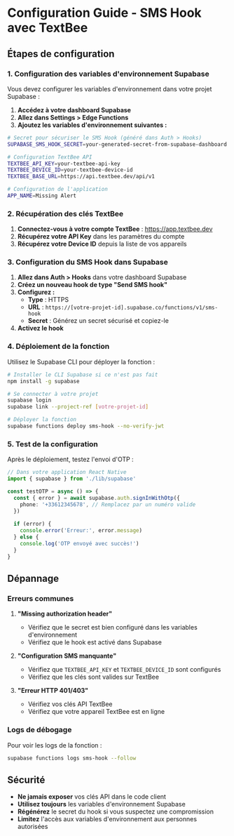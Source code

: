 # Configuration Guide - SMS Hook avec TextBee

## Étapes de configuration

### 1. Configuration des variables d'environnement Supabase

Vous devez configurer les variables d'environnement dans votre projet Supabase :

1. **Accédez à votre dashboard Supabase**
2. **Allez dans Settings > Edge Functions**
3. **Ajoutez les variables d'environnement suivantes :**

```bash
# Secret pour sécuriser le SMS Hook (généré dans Auth > Hooks)
SUPABASE_SMS_HOOK_SECRET=your-generated-secret-from-supabase-dashboard

# Configuration TextBee API
TEXTBEE_API_KEY=your-textbee-api-key
TEXTBEE_DEVICE_ID=your-textbee-device-id
TEXTBEE_BASE_URL=https://api.textbee.dev/api/v1

# Configuration de l'application
APP_NAME=Missing Alert
```

### 2. Récupération des clés TextBee

1. **Connectez-vous à votre compte TextBee** : https://app.textbee.dev
2. **Récupérez votre API Key** dans les paramètres du compte
3. **Récupérez votre Device ID** depuis la liste de vos appareils

### 3. Configuration du SMS Hook dans Supabase

1. **Allez dans Auth > Hooks** dans votre dashboard Supabase
2. **Créez un nouveau hook de type "Send SMS hook"**
3. **Configurez :**
   - **Type** : HTTPS
   - **URL** : `https://[votre-projet-id].supabase.co/functions/v1/sms-hook`
   - **Secret** : Générez un secret sécurisé et copiez-le
4. **Activez le hook**

### 4. Déploiement de la fonction

Utilisez le Supabase CLI pour déployer la fonction :

```bash
# Installer le CLI Supabase si ce n'est pas fait
npm install -g supabase

# Se connecter à votre projet
supabase login
supabase link --project-ref [votre-projet-id]

# Déployer la fonction
supabase functions deploy sms-hook --no-verify-jwt
```

### 5. Test de la configuration

Après le déploiement, testez l'envoi d'OTP :

```typescript
// Dans votre application React Native
import { supabase } from './lib/supabase'

const testOTP = async () => {
  const { error } = await supabase.auth.signInWithOtp({
    phone: '+33612345678', // Remplacez par un numéro valide
  })
  
  if (error) {
    console.error('Erreur:', error.message)
  } else {
    console.log('OTP envoyé avec succès!')
  }
}
```

## Dépannage

### Erreurs communes

1. **"Missing authorization header"**
   - Vérifiez que le secret est bien configuré dans les variables d'environnement
   - Vérifiez que le hook est activé dans Supabase

2. **"Configuration SMS manquante"**
   - Vérifiez que `TEXTBEE_API_KEY` et `TEXTBEE_DEVICE_ID` sont configurés
   - Vérifiez que les clés sont valides sur TextBee

3. **"Erreur HTTP 401/403"**
   - Vérifiez vos clés API TextBee
   - Vérifiez que votre appareil TextBee est en ligne

### Logs de débogage

Pour voir les logs de la fonction :

```bash
supabase functions logs sms-hook --follow
```

## Sécurité

- **Ne jamais exposer** vos clés API dans le code client
- **Utilisez toujours** les variables d'environnement Supabase
- **Régénérez** le secret du hook si vous suspectez une compromission
- **Limitez** l'accès aux variables d'environnement aux personnes autorisées
